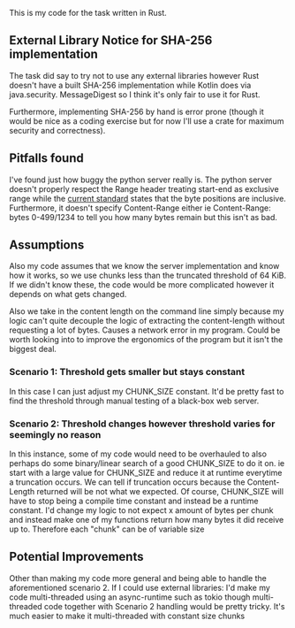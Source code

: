 This is my code for the task written in Rust. 

## External Library Notice for SHA-256 implementation
The task did say to try not to use any external libraries however 
Rust doesn't have a built SHA-256 implementation while Kotlin does
via java.security. MessageDigest so I think it's only fair to use it for Rust. 

Furthermore, implementing SHA-256 by hand is error prone (though it would be nice 
as a coding exercise but for now I'll use a crate for maximum security and correctness).

## Pitfalls found 
I've found just how buggy the python server really is. 
The python server doesn't properly respect the Range header treating start-end as exclusive range
while the [current standard](https://www.rfc-editor.org/rfc/rfc7233#section-2.1) states that the byte positions are inclusive. 
Furthermore, it doesn't specify Content-Range either ie Content-Range: bytes 0-499/1234 to tell you how many 
bytes remain but this isn't as bad.

## Assumptions
Also my code assumes that we know the server implementation and know how it works, 
so we use chunks less than the truncated threshold of 64 KiB. 
If we didn't know these, the code would be more complicated however it depends on what gets changed.

Also we take in the content length on the command line simply because my logic can't quite decouple the logic 
of extracting the content-length without requesting a lot of bytes. Causes a network error in my program. 
Could be worth looking into to improve the ergonomics of the program but it isn't the biggest deal.

### Scenario 1: Threshold gets smaller but stays constant
In this case I can just adjust my CHUNK_SIZE constant.
It'd be pretty fast to find the threshold through manual testing of a black-box web server. 

### Scenario 2: Threshold changes however threshold varies for seemingly no reason
In this instance, some of my code would need to be overhauled to also perhaps do some binary/linear search 
of a good CHUNK_SIZE to do it on. ie start with a large value for CHUNK_SIZE and reduce it at runtime everytime
a truncation occurs. We can tell if truncation occurs because the Content-Length returned will be not what we
expected. Of course, CHUNK_SIZE will have to stop being a compile time constant and instead be a runtime constant.
I'd change my logic to not expect x amount of bytes per chunk and instead make one of my functions return
how many bytes it did receive up to. Therefore each "chunk" can be of variable size

## Potential Improvements
Other than making my code more general and being able to handle the aforementioned scenario 2. 
If I could use external libraries: I'd make my code multi-threaded using an async-runtime such as tokio 
though multi-threaded code together with Scenario 2 handling would be pretty tricky. 
It's much easier to make it multi-threaded with constant size chunks
